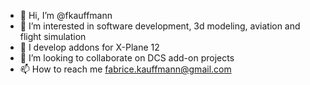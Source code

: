 - 👋 Hi, I’m @fkauffmann
- 👀 I’m interested in software development, 3d modeling, aviation and flight simulation
- 🛫 I develop addons for X-Plane 12
- 💞️ I’m looking to collaborate on DCS add-on projects
- 📫 How to reach me fabrice.kauffmann@gmail.com

<!---
fkauffmann/fkauffmann is a ✨ special ✨ repository because its `README.md` (this file) appears on your GitHub profile.
You can click the Preview link to take a look at your changes.
--->
